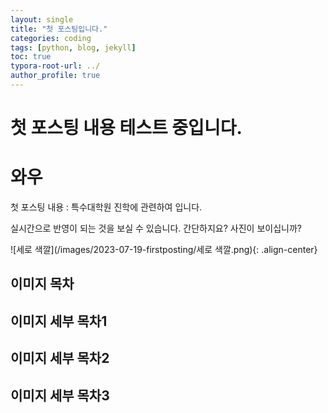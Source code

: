 ```yaml
---
layout: single
title: "첫 포스팅입니다."
categories: coding
tags: [python, blog, jekyll]
toc: true
typora-root-url: ../
author_profile: true
---
```


# 첫 포스팅 내용 테스트 중입니다.



# 와우

첫 포스팅 내용 : 특수대학원 진학에 관련하여 입니다.

실시간으로 반영이 되는 것을 보실 수 있습니다. 간단하지요? 사진이 보이십니까?

![세로 색깔](/images/2023-07-19-firstposting/세로 색깔.png){: .align-center} 



## 이미지 목차

## 이미지 세부 목차1

## 이미지 세부 목차2

## 이미지 세부 목차3

